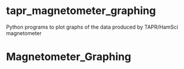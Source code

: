 # tapr_magnetometer_graphing
Python programs to plot graphs of the data produced by TAPR/HamSci magnetometer
# Magnetometer_Graphing
